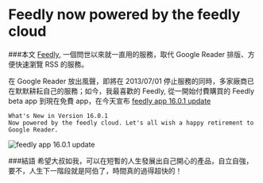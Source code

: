 Feedly now powered by the feedly cloud
======

###本文
[Feedly](http://www.feedly.com/), 一個問世以來就一直用的服務，取代 Google Reader 排版、方便快速瀏覽 RSS 的服務。

在 Google Reader 放出風聲，即將在 2013/07/01 停止服務的同時，多家廠商已在默默耕耘自己的服務；如今，我最喜歡的 Feedly, 從一開始付費購買的 Feedly beta app 到現在免費 app，在今天宣布 [feedly app 16.0.1 update](https://itunes.apple.com/us/app/feedly-your-google-reader/id396069556?mt=8) 

	What's New in Version 16.0.1
	Now powered by the feedly cloud. Let's all wish a happy retirement to Google Reader. 
	
![feedly app 16.0.1 update](http://mind.deep.tw/images/foo/feedly-cloud.png)

###結語
希望大叔如我，可以在短暫的人生發展出自己開心的產品，自立自強，要不，人生下一階段就是阿伯了，時間真的過得超快的！